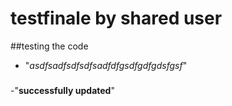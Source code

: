 # testfinale by shared user

##testing the code
- "*asdfsadfsdfsdfsadfdfgsdfgdfgdsfgsf*"

###
 -"**successfully updated**"
